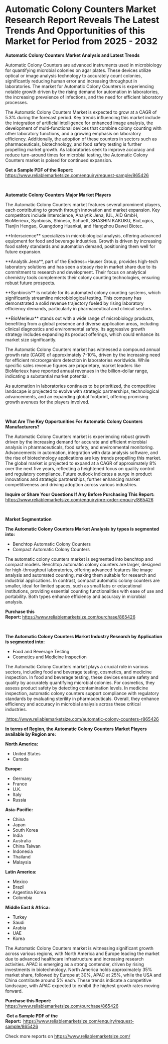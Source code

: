 <p><h1>Automatic Colony Counters Market Research Report Reveals The Latest Trends And Opportunities of this Market for Period from 2025 - 2032</h1></p><p><strong>Automatic Colony Counters Market Analysis and Latest Trends</strong></p>
<p><p>Automatic Colony Counters are advanced instruments used in microbiology for quantifying microbial colonies on agar plates. These devices utilize optical or image analysis technology to accurately count colonies, significantly reducing human error and increasing throughput in laboratories. The market for Automatic Colony Counters is experiencing notable growth driven by the rising demand for automation in laboratories, the increasing prevalence of infections, and the need for efficient laboratory processes.</p><p>The Automatic Colony Counters Market is expected to grow at a CAGR of 5.3% during the forecast period. Key trends influencing this market include the integration of artificial intelligence for enhanced image analysis, the development of multi-functional devices that combine colony counting with other laboratory functions, and a growing emphasis on laboratory efficiency. Additionally, the adoption of these counters in sectors such as pharmaceuticals, biotechnology, and food safety testing is further propelling market growth. As laboratories seek to improve accuracy and reduce turn-around times for microbial testing, the Automatic Colony Counters market is poised for continued expansion.</p></p>
<p><strong>Get a Sample PDF of the Report:&nbsp;</strong> <a href="https://www.reliablemarketsize.com/enquiry/request-sample/865426?utm_campaign=2936&utm_medium=2&utm_source=Github&utm_content=ia&utm_term=10042025&utm_id=automatic-colony-counters">https://www.reliablemarketsize.com/enquiry/request-sample/865426</a></p>
<p>&nbsp;</p>
<p><strong>Automatic Colony Counters Major Market Players</strong></p>
<p><p>The Automatic Colony Counters market features several prominent players, each contributing to growth through innovation and market expansion. Key competitors include Interscience, Analytik Jena, IUL, AID GmbH, BioMerieux, Synbiosis, Shineso, Schuett, SHASHIN KAKUKU, BioLogics, Tianjin Hengao, Guangdong Huankai, and Hangzhou Dawei Biotec.</p><p>**Interscience** specializes in microbiological analysis, offering advanced equipment for food and beverage industries. Growth is driven by increasing food safety standards and automation demand, positioning them well for future expansion.</p><p>**Analytik Jena**, part of the Endress+Hauser Group, provides high-tech laboratory solutions and has seen a steady rise in market share due to its commitment to research and development. Their focus on analytical chemistry tools complements their colony counting technologies, ensuring robust future prospects.</p><p>**Synbiosis** is notable for its automated colony counting systems, which significantly streamline microbiological testing. This company has demonstrated a solid revenue trajectory fueled by rising laboratory efficiency demands, particularly in pharmaceutical and clinical sectors.</p><p>**BioMerieux** stands out with a wide range of microbiology products, benefiting from a global presence and diverse application areas, including clinical diagnostics and environmental safety. Its aggressive growth strategy includes expanding its product offerings, which could enhance its market size significantly.</p><p>The Automatic Colony Counters market has witnessed a compound annual growth rate (CAGR) of approximately 7-10%, driven by the increasing need for efficient microorganism detection in laboratories worldwide. While specific sales revenue figures are proprietary, market leaders like BioMerieux have reported annual revenues in the billion-dollar range, indicating a substantial market potential.</p><p>As automation in laboratories continues to be prioritized, the competitive landscape is projected to evolve with strategic partnerships, technological advancements, and an expanding global footprint, offering promising growth avenues for the players involved.</p></p>
<p>&nbsp;</p>
<p><strong>What Are The Key Opportunities For Automatic Colony Counters Manufacturers?</strong></p>
<p><p>The Automatic Colony Counters market is experiencing robust growth driven by the increasing demand for accurate and efficient microbial analysis in pharmaceuticals, food safety, and environmental monitoring. Advancements in automation, integration with data analysis software, and the rise of biotechnology applications are key trends propelling this market. The global market is projected to expand at a CAGR of approximately 8% over the next five years, reflecting a heightened focus on quality control and regulatory compliance. Future outlook indicates a surge in product innovations and strategic partnerships, further enhancing market competitiveness and driving adoption across various industries.</p></p>
<p><strong>Inquire or Share Your Questions If Any Before Purchasing This Report:</strong> <a href="https://www.reliablemarketsize.com/enquiry/pre-order-enquiry/865426?utm_campaign=2936&utm_medium=2&utm_source=Github&utm_content=ia&utm_term=10042025&utm_id=automatic-colony-counters">https://www.reliablemarketsize.com/enquiry/pre-order-enquiry/865426</a></p>
<p>&nbsp;</p>
<p><strong>Market Segmentation</strong></p>
<p><strong>The Automatic Colony Counters Market Analysis by types is segmented into:</strong></p>
<p><ul><li>Benchtop Automatic Colony Counters</li><li>Compact Automatic Colony Counters</li></ul></p>
<p><p>The automatic colony counters market is segmented into benchtop and compact models. Benchtop automatic colony counters are larger, designed for high-throughput laboratories, offering advanced features like image analysis and automated counting, making them suitable for research and industrial applications. In contrast, compact automatic colony counters are smaller, ideal for limited spaces, such as small labs or educational institutions, providing essential counting functionalities with ease of use and portability. Both types enhance efficiency and accuracy in microbial analysis.</p></p>
<p><strong>Purchase this Report:&nbsp;</strong><a href="https://www.reliablemarketsize.com/purchase/865426?utm_campaign=2936&utm_medium=2&utm_source=Github&utm_content=ia&utm_term=10042025&utm_id=automatic-colony-counters">https://www.reliablemarketsize.com/purchase/865426</a></p>
<p>&nbsp;</p>
<p><strong>The Automatic Colony Counters Market Industry Research by Application is segmented into:</strong></p>
<p><ul><li>Food and Beverage Testing</li><li>Cosmetics and Medicine Inspection</li></ul></p>
<p><p>The Automatic Colony Counters market plays a crucial role in various sectors, including food and beverage testing, cosmetics, and medicine inspection. In food and beverage testing, these devices ensure safety and quality by accurately quantifying microbial colonies. For cosmetics, they assess product safety by detecting contamination levels. In medicine inspection, automatic colony counters support compliance with regulatory standards by evaluating sterility in pharmaceuticals. Overall, they enhance efficiency and accuracy in microbial analysis across these critical industries.</p></p>
<p><a href="https://www.reliablemarketsize.com/automatic-colony-counters-r865426?utm_campaign=2936&utm_medium=2&utm_source=Github&utm_content=ia&utm_term=10042025&utm_id=automatic-colony-counters">&nbsp;https://www.reliablemarketsize.com/automatic-colony-counters-r865426</a></p>
<p><strong>In terms of Region, the Automatic Colony Counters Market Players available by Region are:</strong></p>
<p>
    <p> <strong> North America: </strong>
        <ul>
            <li>United States</li>
            <li>Canada</li>
        </ul>
        </p> 
    <p> <strong> Europe: </strong>
        <ul>
            <li>Germany</li>
            <li>France</li>
            <li>U.K.</li>
            <li>Italy</li>
            <li>Russia</li>
        </ul>
        </p> 
    <p> <strong> Asia-Pacific: </strong>
        <ul>
            <li>China</li>
            <li>Japan</li>
            <li>South Korea</li>
            <li>India</li>
            <li>Australia</li>
            <li>China Taiwan</li>
            <li>Indonesia</li>
            <li>Thailand</li>
            <li>Malaysia</li>
        </ul>
        </p> 
    <p> <strong> Latin America: </strong>
        <ul>
            <li>Mexico</li>
            <li>Brazil</li>
            <li>Argentina Korea</li>
            <li>Colombia</li>
        </ul>
        </p> 
    <p> <strong> Middle East & Africa: </strong>
        <ul>
            <li>Turkey</li>
            <li>Saudi</li>
            <li>Arabia</li>
            <li>UAE</li>
            <li>Korea</li>
        </ul>
    </p>
    </p>
<p><p>The Automatic Colony Counters market is witnessing significant growth across various regions, with North America and Europe leading the market due to advanced healthcare infrastructure and increasing research activities. APAC is emerging as a strong contender, driven by rising investments in biotechnology. North America holds approximately 35% market share, followed by Europe at 30%, APAC at 25%, while the USA and China contribute around 5% each. These trends indicate a competitive landscape, with APAC expected to exhibit the highest growth rates moving forward.</p></p>
<p><strong>Purchase this Report: </strong><a href="https://www.reliablemarketsize.com/purchase/865426?utm_campaign=2936&utm_medium=2&utm_source=Github&utm_content=ia&utm_term=10042025&utm_id=automatic-colony-counters">https://www.reliablemarketsize.com/purchase/865426</a></p>
<p>&nbsp;<strong>Get a Sample PDF of the Report:&nbsp;&nbsp;</strong><a href="https://www.reliablemarketsize.com/enquiry/request-sample/865426?utm_campaign=2936&utm_medium=2&utm_source=Github&utm_content=ia&utm_term=10042025&utm_id=automatic-colony-counters">https://www.reliablemarketsize.com/enquiry/request-sample/865426</a></p>
<p><strong></strong></p>
<p>Check more reports on <a href="https://www.reliablemarketsize.com/?utm_campaign=2936&utm_medium=2&utm_source=Github&utm_content=ia&utm_term=10042025&utm_id=automatic-colony-counters">https://www.reliablemarketsize.com/</a></p>